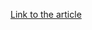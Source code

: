 [Link to the article](https://volexity.com/blog/2021/08/17/north-korean-apt-inkysquid-infects-victims-using-browser-exploits/)
